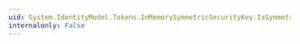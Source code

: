 ```yaml
---
uid: System.IdentityModel.Tokens.InMemorySymmetricSecurityKey.IsSymmetricAlgorithm(System.String)
internalonly: False
---
```

